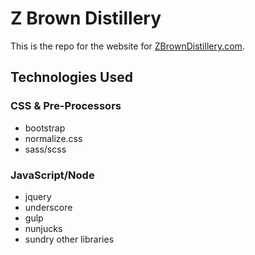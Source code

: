 # Z Brown Distillery
This is the repo for the website for [ZBrownDistillery.com](http://zbrowndistillery.com). 
## Technologies Used
### CSS & Pre-Processors
* bootstrap
* normalize.css
* sass/scss
### JavaScript/Node
* jquery
* underscore
* gulp
* nunjucks
* sundry other libraries